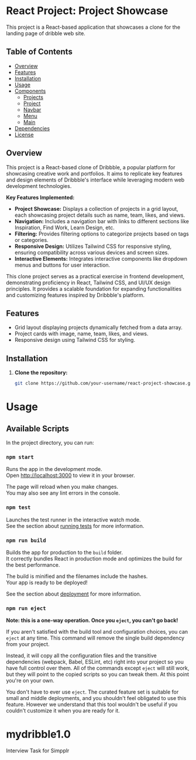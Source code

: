 # React Project: Project Showcase

This project is a React-based application that showcases a clone for the landing page of dribble web site.

## Table of Contents

- [Overview](#overview)
- [Features](#features)
- [Installation](#installation)
- [Usage](#usage)
- [Components](#components)
  - [Projects](#projects-component)
  - [Project](#project-component)
  - [Navbar](#navbar-component)
  - [Menu](#menu-component)
  - [Main](#main-component)
- [Dependencies](#dependencies)
- [License](#license)

## Overview

This project is a React-based clone of Dribbble, a popular platform for showcasing creative work and portfolios. It aims to replicate key features and design elements of Dribbble's interface while leveraging modern web development technologies.

**Key Features Implemented:**

- **Project Showcase:** Displays a collection of projects in a grid layout, each showcasing project details such as name, team, likes, and views.
- **Navigation:** Includes a navigation bar with links to different sections like Inspiration, Find Work, Learn Design, etc.
- **Filtering:** Provides filtering options to categorize projects based on tags or categories.
- **Responsive Design:** Utilizes Tailwind CSS for responsive styling, ensuring compatibility across various devices and screen sizes.
- **Interactive Elements:** Integrates interactive components like dropdown menus and buttons for user interaction.

This clone project serves as a practical exercise in frontend development, demonstrating proficiency in React, Tailwind CSS, and UI/UX design principles. It provides a scalable foundation for expanding functionalities and customizing features inspired by Dribbble's platform.



## Features

- Grid layout displaying projects dynamically fetched from a data array.
- Project cards with image, name, team, likes, and views.
- Responsive design using Tailwind CSS for styling.

## Installation

1. **Clone the repository:**

   ```bash
   git clone https://github.com/your-username/react-project-showcase.git

# Usage

## Available Scripts

In the project directory, you can run:

### `npm start`

Runs the app in the development mode.\
Open [http://localhost:3000](http://localhost:3000) to view it in your browser.

The page will reload when you make changes.\
You may also see any lint errors in the console.

### `npm test`

Launches the test runner in the interactive watch mode.\
See the section about [running tests](https://facebook.github.io/create-react-app/docs/running-tests) for more information.

### `npm run build`

Builds the app for production to the `build` folder.\
It correctly bundles React in production mode and optimizes the build for the best performance.

The build is minified and the filenames include the hashes.\
Your app is ready to be deployed!

See the section about [deployment](https://facebook.github.io/create-react-app/docs/deployment) for more information.

### `npm run eject`

**Note: this is a one-way operation. Once you `eject`, you can't go back!**

If you aren't satisfied with the build tool and configuration choices, you can `eject` at any time. This command will remove the single build dependency from your project.

Instead, it will copy all the configuration files and the transitive dependencies (webpack, Babel, ESLint, etc) right into your project so you have full control over them. All of the commands except `eject` will still work, but they will point to the copied scripts so you can tweak them. At this point you're on your own.

You don't have to ever use `eject`. The curated feature set is suitable for small and middle deployments, and you shouldn't feel obligated to use this feature. However we understand that this tool wouldn't be useful if you couldn't customize it when you are ready for it.


# mydribble1.0
Interview Task for Simpplr
